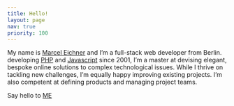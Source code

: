 ```yaml
---
title: Hello!
layout: page
nav: true
priority: 100
---
```

My name is [Marcel Eichner](/about/) and I’m a full-stack web developer from Berlin. developing [PHP](https://www.google.de/search?q=php) and [Javascript](https://www.google.de/search?q=javascript) since 2001, I’m a master at devising elegant, bespoke online solutions to complex technological issues. While I thrive on tackling new challenges, I’m equally happy improving existing projects. I’m also competent at defining products and managing project teams.

Say hello to [ME](mailto:marcel.eichner@ephigenia.de)
